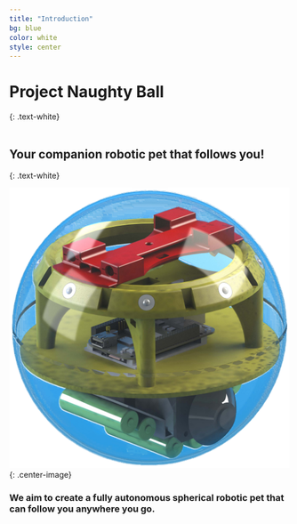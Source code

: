 ```yaml
---
title: "Introduction"
bg: blue
color: white
style: center
---
```


# Project Naughty Ball
{: .text-white}
<br>
<br>

## Your companion robotic pet that follows you!
{: .text-white}

![Renderred Ball](img/render.png "Render"){: .center-image}

<!-- <span class="fa-stack subtlecircle" style="font-size:100px; background:rgba(255,166,0,0.1)">
  <i class="fa fa-circle fa-stack-2x text-white"></i>
  <i class="fa fa-bicycle fa-stack-1x text-orange"></i>
</span> -->


### We aim to create a fully autonomous spherical robotic pet that can follow you anywhere you go.

<!-- <span id="forkongithub">
  <a href="{{ site.source_link }}" class="bg-blue">
    Fork me on GitHub
  </a>
</span> -->
